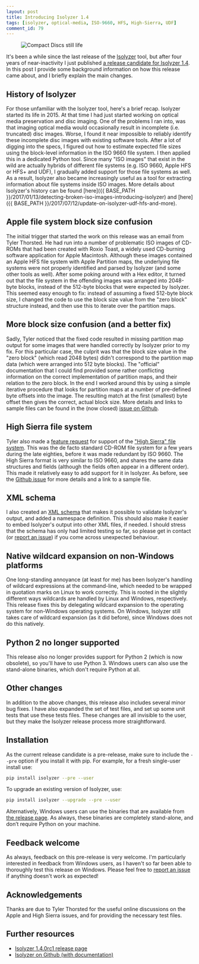 ```yaml
---
layout: post
title: Introducing Isolyzer 1.4
tags: [isolyzer, optical-media, ISO-9660, HFS, High-Sierra, UDF]
comment_id: 79
---
```


<figure class="image">
  <img src="{{ BASE_PATH }}/images/2022/04/cds.jpg" alt="Compact Discs still life">
</figure>

It's been a while since the last release of the [Isolyzer](https://github.com/KBNLresearch/isolyzer) tool, but after four years of near-inactivity I just published [a release candidate for Isolyzer 1.4](https://github.com/KBNLresearch/isolyzer/releases/tag/1.4.0rc1). In this post I provide some background information on how this release came about, and I briefly explain the main changes.

<!-- more -->

## History of Isolyzer

For those unfamiliar with the Isolyzer tool, here's a brief recap. Isolyzer started its life in 2015. At that time I had just started working on optical media preservation and disc imaging. One of the problems I ran into, was that imaging optical media would occasionally result in incomplete (i.e. truncated) disc images. Worse, I found it near impossible to reliably identify these incomplete disc images with existing software tools. After a lot of digging into the specs, I figured out how to estimate expected file sizes using the block-level information in the ISO 9660 file system. I then applied this in a dedicated Python tool. Since many "ISO images" that exist in the wild are actually hybrids of different file systems (e.g. ISO 9660, Apple HFS or HFS+ and UDF), I gradually added support for those file systems as well. As a result, Isolyzer also became increasingly useful as a tool for extracting information about file systems inside ISO images. More details about Isolyzer's history can be found [here]({{ BASE_PATH }}/2017/01/13/detecting-broken-iso-images-introducing-isolyzer) and [here]({{ BASE_PATH }}/2017/07/12/update-on-isolyzer-udf-hfs-and-more).  

## Apple file system block size confusion

The initial trigger that started the work on this release was an email from Tyler Thorsted. He had run into a number of problematic ISO images of CD-ROMs that had been created with Roxio Toast, a widely used CD-burning software application for Apple Macintosh. Although these images contained an Apple HFS file system with Apple Partition maps, the underlying file systems were not properly identified and parsed by Isolyzer (and some other tools as well). After some poking around with a Hex editor, it turned out that the file system in the offending images was arranged into 2048-byte blocks, instead of the 512-byte blocks that were expected by Isolyzer. This seemed easy enough to fix: instead of assuming a fixed 512-byte block size, I changed the code to use the block size value from the "zero block" structure instead, and then use this to iterate over the partition maps.

## More block size confusion (and a better fix)

Sadly, Tyler noticed that the fixed code resulted in missing partition map output for some images that were handled correctly by Isolyzer prior to my fix. For this particular case, the culprit was that the block size value in the "zero block" (which read 2048 bytes) didn't correspond to the partition map data (which were arranged into 512 byte blocks). The "official" documentation that I could find provided some rather conflicting information on the correct implementation of partition maps, and their relation to the zero block. In the end I worked around this by using a simple iterative procedure that looks for partition maps at a number of pre-defined byte offsets into the image. The resulting match at the first (smallest) byte offset then gives the correct, actual block size. More details and links to sample files can be found in the (now closed) [issue on Github](https://github.com/KBNLresearch/isolyzer/issues/22).

## High Sierra file system

Tyler also made a [feature request](https://github.com/KBNLresearch/isolyzer/issues/26) for support of the ["High Sierra" file system](https://web.archive.org/web/20220111023846/https://www.os2museum.com/files/docs/cdrom/CDROM_Working_Paper-1986.pdf). This was the de facto standard CD-ROM file system for a few years during the late eighties, before it was made redundant by ISO 9660. The High Sierra format is very similar to ISO 9660, and shares the same data structures and fields (although the fields often appear in a different order). This made it relatively easy to add support for it in Isolyzer. As before, see the [Github issue](https://github.com/KBNLresearch/isolyzer/issues/26) for more details and a link to a sample file.

## XML schema

I also created an [XML schema](https://github.com/KBNLresearch/isolyzer/blob/main/xsd/isolyzer-v-1-0.xsd) that makes it possible to validate Isolyzer's output, and added a namespace definition. This should also make it easier to embed Isolyzer's output into other XML files, if needed. I should stress that the schema has only had limited testing so far, so please get in contact (or [report an issue](https://github.com/KBNLresearch/isolyzer/issues/new/choose)) if you come across unexpected behaviour.

## Native wildcard expansion on non-Windows platforms

One long-standing annoyance (at least for me) has been Isolyzer's handling of wildcard expressions at the command-line, which needed to be wrapped in quotation marks on Linux to work correctly. This is rooted in the slightly different ways wildcards are handled by Linux and Windows, respectively. This release fixes this by delegating wildcard expansion to the operating system for non-Windows operating systems. On Windows, Isolyzer still takes care of wildcard expansion (as it did before), since Windows does not do this natively.

## Python 2 no longer supported

This release also no longer provides support for Python 2 (which is now obsolete), so you'll have to use Python 3. Windows users can also use the stand-alone binaries, which don't require Python at all.

## Other changes

In addition to the above changes, this release also includes several minor bug fixes. I have also expanded the set of test files, and set up some unit tests that use these tests files. These changes are all invisible to the user, but they make the Isolyzer release process more straightforward.

## Installation

As the current release candidate is a pre-release, make sure to include the `--pre` option if you install it with pip. For example, for a fresh single-user install use: 

```bash
pip install isolyzer --pre --user
```

To upgrade an existing version of Isolyzer, use:

```bash
pip install isolyzer --upgrade --pre --user
```

Alternatively, Windows users can use the binaries that are available from [the release page](https://github.com/KBNLresearch/isolyzer/releases/tag/1.4.0rc1). As always, these binaries are completely stand-alone, and don’t require Python on your machine.

## Feedback welcome

As always, feedback on this pre-release is very welcome. I'm particularly interested in feedback from Windows users, as I haven't so far been able to thoroughly test this release on Windows. Please feel free to [report an issue](https://github.com/KBNLresearch/isolyzer/issues/new/choose) if anything doesn't work as expected!

## Acknowledgements

Thanks are due to Tyler Thorsted for the useful online discussions on the Apple and High Sierra issues, and for providing the necessary test files.

## Further resources

- [Isolyzer 1.4.0rc1 release page](https://github.com/KBNLresearch/isolyzer/releases/tag/1.4.0rc1)
- [Isolyzer on Github (with documentation)](https://github.com/KBNLresearch/isolyzer)
